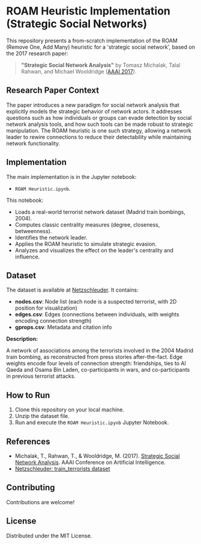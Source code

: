 # ROAM Heuristic Implementation (Strategic Social Networks)

This repository presents a from-scratch implementation of the ROAM (Remove One, Add Many) heuristic for a 'strategic social network', based on the 2017 research paper:

> **"Strategic Social Network Analysis"** by Tomasz Michalak, Talal Rahwan, and Michael Wooldridge ([AAAI 2017](https://aaai.org/papers/11142-aaai-31-2017/)).

## Research Paper Context

The paper introduces a new paradigm for social network analysis that explicitly models the strategic behavior of network actors. It addresses questions such as how individuals or groups can evade detection by social network analysis tools, and how such tools can be made robust to strategic manipulation. The ROAM heuristic is one such strategy, allowing a network leader to rewire connections to reduce their detectability while maintaining network functionality.

## Implementation

The main implementation is in the Jupyter notebook:
- `ROAM Heuristic.ipynb`.

This notebook:
- Loads a real-world terrorist network dataset (Madrid train bombings, 2004).
- Computes classic centrality measures (degree, closeness, betweenness).
- Identifies the network leader.
- Applies the ROAM heuristic to simulate strategic evasion.
- Analyzes and visualizes the effect on the leader's centrality and influence.

## Dataset

The dataset is available at [Netzschleuder](https://networks.skewed.de/net/train_terrorists). It contains:
- **nodes.csv**: Node list (each node is a suspected terrorist, with 2D position for visualization)
- **edges.csv**: Edges (connections between individuals, with weights encoding connection strength)
- **gprops.csv**: Metadata and citation info

**Description:**

A network of associations among the terrorists involved in the 2004 Madrid train bombing, as reconstructed from press stories after-the-fact. Edge weights encode four levels of connection strength: friendships, ties to Al Qaeda and Osama Bin Laden, co-participants in wars, and co-participants in previous terrorist attacks.

## How to Run

1. Clone this repository on your local machine.
2. Unzip the dataset file.
3. Run and execute the `ROAM Heuristic.ipynb` Jupyter Notebook.

## References
- Michalak, T., Rahwan, T., & Wooldridge, M. (2017). [Strategic Social Network Analysis](https://aaai.org/papers/11142-aaai-31-2017/). AAAI Conference on Artificial Intelligence.
- [Netzschleuder: train_terrorists dataset](https://networks.skewed.de/net/train_terrorists)

## Contributing

Contributions are welcome!

## License

Distributed under the MIT License.
